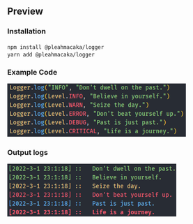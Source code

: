 ## Preview

### Installation
`npm install @pleahmacaka/logger`  
`yarn add @pleahmacaka/logger`

### Example Code

![code](./img/code.png)

### Output logs

![log](./img/log.png)
